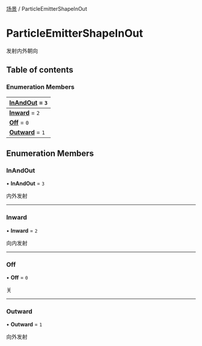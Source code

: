 [场景](../groups/场景.场景.md) / ParticleEmitterShapeInOut

# ParticleEmitterShapeInOut <Badge type="tip" text="Enumeration" /> <Score text="ParticleEmitterShapeInOut" />

发射内外朝向

## Table of contents

### Enumeration Members <Score text="Enumeration" /> 
| **[InAndOut](mw.ParticleEmitterShapeInOut.md#inandout)** = ``3``  |
| :----- |
| **[Inward](mw.ParticleEmitterShapeInOut.md#inward)** = ``2`` |
| **[Off](mw.ParticleEmitterShapeInOut.md#off)** = ``0`` |
| **[Outward](mw.ParticleEmitterShapeInOut.md#outward)** = ``1`` |

## Enumeration Members

### InAndOut <Score text="InAndOut" /> 

• **InAndOut** = ``3``

内外发射

___

### Inward <Score text="Inward" /> 

• **Inward** = ``2``

向内发射

___

### Off <Score text="Off" /> 

• **Off** = ``0``

关

___

### Outward <Score text="Outward" /> 

• **Outward** = ``1``

向外发射
